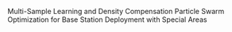 Multi-Sample Learning and Density Compensation Particle Swarm Optimization for Base Station Deployment with Special Areas
